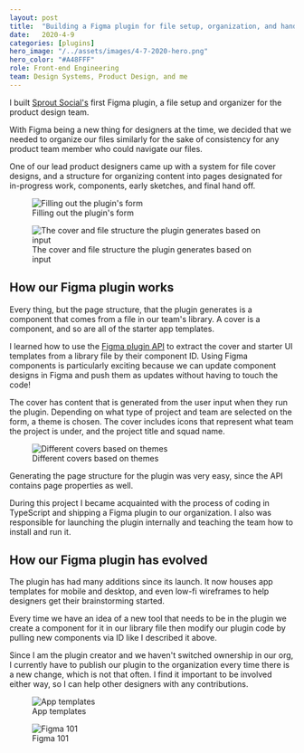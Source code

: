 ```yaml
---
layout: post
title:  "Building a Figma plugin for file setup, organization, and hand off"
date:   2020-4-9  
categories: [plugins]
hero_image: "/../assets/images/4-7-2020-hero.png"
hero_color: "#A48FFF"
role: Front-end Engineering
team: Design Systems, Product Design, and me
---
```


I built <a href="https://sproutsocial.com" title="work" target="_blank">Sprout Social's</a> first Figma plugin, a file setup and organizer for the product design team. 

With Figma being a new thing for designers at the time, we decided that we needed to organize our files similarly for the sake of consistency for any product team member who could navigate our files. 

One of our lead product designers came up with a system for file cover designs, and a structure for organizing content into pages designated for in-progress work, components, early sketches, and final hand off.

<figure>
	<img src="../../../../../../assets/images/plugin-1.png" title="Filling out the plugin's form" />
	<figcaption class="media-caption center">Filling out the plugin's form</figcaption>
</figure>

<figure>
	<img src="../../../../../../assets/images/plugin-2.png" title="The cover and file structure the plugin generates based on input" />
		<figcaption class="media-caption center">The cover and file structure the plugin generates based on input</figcaption>

</figure>

## How our Figma plugin works
Every thing, but the page structure, that the plugin generates is a component that comes from a file in our team's library. A cover is a component, and so are all of the starter app templates.

I learned how to use the <a target="_blank" href="https://www.figma.com/plugin-docs/api/api-overview/" title="Figma plugin API">Figma plugin API</a> to extract the cover and starter UI templates from a library file by their component ID. Using Figma components is particularly exciting because we can update component designs in Figma and push them as updates without having to touch the code! 

The cover has content that is generated from the user input when they run the plugin. Depending on what type of project and team are selected on the form, a theme is chosen. The cover includes icons that represent what team the project is under, and the project title and squad name.


<figure>
	<img src="../../../../../../assets/images/plugin-3.png" title="Different covers based on themes" />
	<figcaption class="media-caption center">Different covers based on themes</figcaption>
</figure>


Generating the page structure for the plugin was very easy, since the API contains page properties as well.

During this project I became acquainted with the process of coding in TypeScript and shipping a Figma plugin to our organization. I also was responsible for launching the plugin internally and teaching the team how to install and run it.

## How our Figma plugin has evolved
The plugin has had many additions since its launch. It now houses app templates for mobile and desktop, and even low-fi wireframes to help designers get their brainstorming started.

Every time we have an idea of a new tool that needs to be in the plugin we create a component for it in our library file then modify our plugin code by pulling new components via ID like I described it above.

Since I am the plugin creator and we haven't switched ownership in our org, I currently have to publish our plugin to the organization every time there is a new change, which is not that often. I find it important to be involved either way, so I can help other designers with any contributions.




<figure>
	<img src="../../../../../../assets/images/plugin-4.png" title="App templates" />
	<figcaption class="media-caption center">App templates</figcaption>
</figure>

<figure>
	<img src="../../../../../../assets/images/plugin-5.png" title="Figma 101" />
	<figcaption class="media-caption center">Figma 101</figcaption>
</figure>